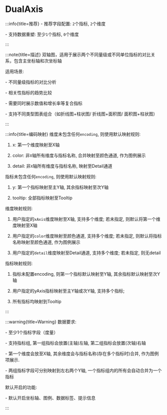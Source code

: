 # DualAxis

:::info{title=推荐}
\- 推荐字段配置: `2`个指标, `2`个维度

\- 支持数据重塑: 至少`1`个指标, `0`个维度

:::

:::note{title=描述}
双轴图，适用于展示两个不同量级或不同单位指标的对比关系，包含主坐标轴和次坐标轴

适用场景:

\- 不同量级指标的对比分析

\- 相关性指标的趋势比较

\- 需要同时展示数值和增长率等复合指标

\- 支持不同类型图表组合（如折线图+柱状图/ 折线图+面积图/ 面积图+柱状图）

:::

:::info{title=编码映射}
维度未包含任何`encoding`, 则使用默认映射规则:

1. x: 第一个维度映射至X轴

2. color: 非`X`轴所有维度与指标名称, 合并映射至颜色通道, 作为图例展示

3. detail: 非`X`轴所有维度与指标名称, 映射至Detail通道

指标未包含任何`encoding`, 则使用默认映射规则:

1. y: 第一个指标映射至主Y轴, 其余指标映射至次Y轴

2. tooltip: 全部指标映射至Tooltip



维度映射规则:

1. 用户指定的`xAxis`维度映射至X轴, 支持多个维度; 若未指定, 则默认将第一个维度映射至X轴

2. 用户指定的`color`维度映射至颜色通道, 支持多个维度; 若未指定, 则默认将指标名称映射至颜色通道, 作为图例展示

3. 用户指定的`detail`维度映射至Detail通道, 支持多个维度; 若未指定, 则无detail

指标映射规则:

1. 指标未配置encoding, 则第一个指标默认映射至Y轴, 其余指标默认映射至次Y轴

2. 用户指定的yAxis指标映射至主Y轴或次Y轴, 支持多个指标;

3. 所有指标均映射到Tooltip

:::

:::warning{title=Warning}
数据要求:

\- 至少1个指标字段（度量）

\- 支持指标组, 第一组指标会放置(主轴)左轴, 第二组指标会放置(次轴)右轴

\- 第一个维度会放至X轴, 其余维度会与指标名称(存在多个指标时)合并, 作为图例项展示.

\- 两组指标字段可分别映射到左右两个Y轴, 一个指标组内的所有会自动合并为一个指标

默认开启的功能:

\- 默认开启坐标轴、图例、数据标签、提示信息

:::


